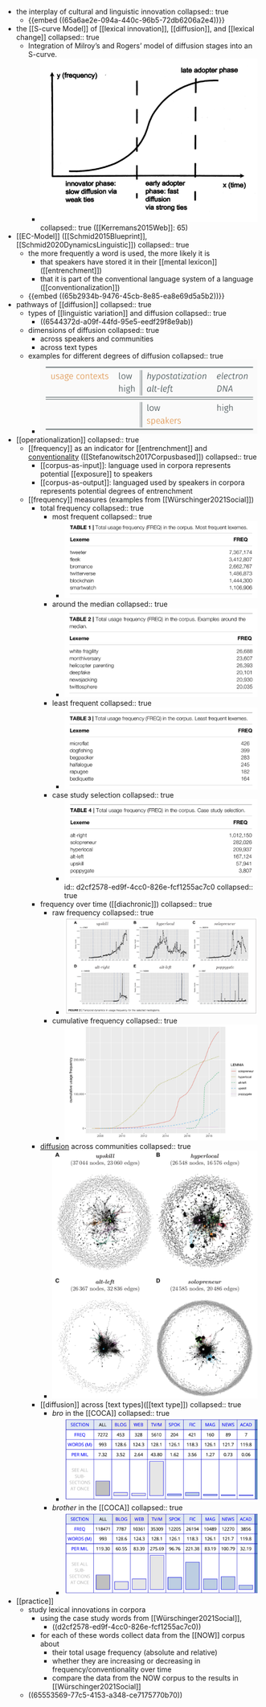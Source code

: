 - the interplay of cultural and linguistic innovation
  collapsed:: true
	- {{embed ((65a6ae2e-094a-440c-96b5-72db6206a2e4))}}
- the [[S-curve Model]] of [[lexical innovation]], [[diffusion]], and [[lexical change]]
  collapsed:: true
	- Integration of Milroy’s and Rogers’ model of diffusion stages into an S-curve.
		- ![image.png](../assets/image_1706201650694_0.png)
		  collapsed:: true
		  ([[Kerremans2015Web]]: 65)
- [[EC-Model]] ([[Schmid2015Blueprint]], [[Schmid2020DynamicsLinguistic]])
  collapsed:: true
	- the more frequently a word is used, the more likely it is
		- that speakers have stored it in their [[mental lexicon]] ([[entrenchment]])
		- that it is part of the conventional language system of a language ([[conventionalization]])
	- {{embed ((65b2934b-9476-45cb-8e85-ea8e69d5a5b2))}}
- pathways of [[diffusion]]
  collapsed:: true
	- types of [[linguistic variation]] and diffusion
	  collapsed:: true
		- ((6544372d-a09f-44fd-95e5-eedf29f8e9ab))
	- dimensions of diffusion
	  collapsed:: true
		- across speakers and communities
		- across text types
	- examples for different degrees of diffusion
	  collapsed:: true
		- ![image.png](../assets/image_1706202537985_0.png)
- [[operationalization]]
  collapsed:: true
	- [[frequency]] as an indicator for [[entrenchment]] and [conventionality]([[conventionalization]]) ([[Stefanowitsch2017Corpusbased]])
	  collapsed:: true
		- [[corpus-as-input]]: language used in corpora represents potential [[exposure]] to speakers
		- [[corpus-as-output]]: languaged used by speakers in corpora represents potential degrees of entrenchment
	- [[frequency]] measures (examples from [[Würschinger2021Social]])
		- total frequency
		  collapsed:: true
			- most frequent
			  collapsed:: true
				- ![image.png](../assets/image_1706203311860_0.png)
			- around the median
			  collapsed:: true
				- ![image.png](../assets/image_1706203361221_0.png)
			- least frequent
			  collapsed:: true
				- ![image.png](../assets/image_1706203374291_0.png)
			- case study selection
			  collapsed:: true
				- ![image.png](../assets/image_1706203387717_0.png)
				  id:: d2cf2578-ed9f-4cc0-826e-fcf1255ac7c0
				  collapsed:: true
		- frequency over time ([[diachronic]])
		  collapsed:: true
			- raw frequency
			  collapsed:: true
				- ![image.png](../assets/image_1706203440482_0.png)
			- cumulative frequency
			  collapsed:: true
				- ![image.png](../assets/image_1706203412470_0.png)
		- [diffusion]([[diffusion]]) across communities
		  collapsed:: true
			- ![image.png](../assets/image_1706203495013_0.png)
		- [[diffusion]] across [text types]([[text type]])
		  collapsed:: true
			- *bro* in the [[COCA]]
			  collapsed:: true
				- ![image.png](../assets/image_1706203624630_0.png)
			- *brother* in the [[COCA]]
			  collapsed:: true
				- ![image.png](../assets/image_1706203675396_0.png)
- [[practice]]
	- study lexical innovations in corpora
		- using the case study words from [[Würschinger2021Social]],
			- ((d2cf2578-ed9f-4cc0-826e-fcf1255ac7c0))
		- for each of these words collect data from the [[NOW]] corpus about
			- their total usage frequency (absolute and relative)
			- whether they are increasing or decreasing in frequency/conventionality over time
			- compare the data from the NOW corpus to the results in [[Würschinger2021Social]]
	- ((65553569-77c5-4153-a348-ce7175770b70))